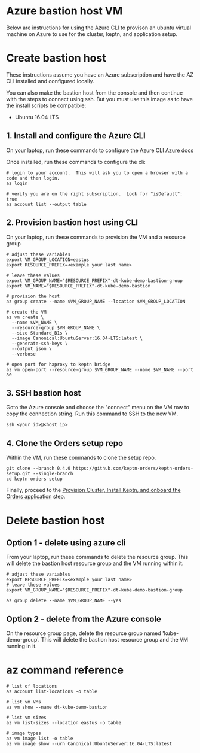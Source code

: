# Azure bastion host VM

Below are instructions for using the Azure CLI to provison an ubuntu virtual machine on Azure to use for the cluster, keptn, and application setup.

# Create bastion host

These instructions assume you have an Azure subscription and have the AZ CLI installed and configured locally.
 
You can also make the bastion host from the console and then continue with the steps to connect using ssh.  But you must use this image as to have the install scripts be compatible:
* Ubuntu 16.04 LTS

## 1. Install and configure the Azure CLI 

On your laptop, run these commands to configure the Azure CLI [Azure docs](https://docs.microsoft.com/en-us/cli/azure/?view=azure-cli-latest)

Once installed, run these commands to configure the cli:

```
# login to your account.  This will ask you to open a browser with a code and then login.
az login

# verify you are on the right subscription.  Look for "isDefault": true
az account list --output table
```

## 2. Provision bastion host using CLI

On your laptop, run these commands to provision the VM and a resource group
```
# adjust these variables
export VM_GROUP_LOCATION=eastus
export RESOURCE_PREFIX=<example your last name>

# leave these values
export VM_GROUP_NAME="$RESOURCE_PREFIX"-dt-kube-demo-bastion-group
export VM_NAME="$RESOURCE_PREFIX"-dt-kube-demo-bastion

# provision the host
az group create --name $VM_GROUP_NAME --location $VM_GROUP_LOCATION

# create the VM
az vm create \
  --name $VM_NAME \
  --resource-group $VM_GROUP_NAME \
  --size Standard_B1s \
  --image Canonical:UbuntuServer:16.04-LTS:latest \
  --generate-ssh-keys \
  --output json \
  --verbose

# open port for haproxy to keptn bridge
az vm open-port --resource-group $VM_GROUP_NAME --name $VM_NAME --port 80
```

## 3. SSH bastion host

Goto the Azure console and choose the "connect" menu on the VM row to copy the connection string. Run this command to SSH to the new VM.
```
ssh <your id>@<host ip>
```

## 4. Clone the Orders setup repo

Within the VM, run these commands to clone the setup repo.
```
git clone --branch 0.4.0 https://github.com/keptn-orders/keptn-orders-setup.git --single-branch
cd keptn-orders-setup
```
Finally, proceed to the [Provision Cluster, Install Keptn, and onboard the Orders application](README.md#installation-scripts-from-setup-menu) step.

# Delete bastion host

## Option 1 - delete using azure cli

From your laptop, run these commands to delete the resource group. 
This will delete the bastion host resource group and the VM running within it.
```
# adjust these variables
export RESOURCE_PREFIX=<example your last name>
# leave these values
export VM_GROUP_NAME="$RESOURCE_PREFIX"-dt-kube-demo-bastion-group

az group delete --name $VM_GROUP_NAME --yes
```

## Option 2 - delete from the Azure console

On the resource group page, delete the resource group named 'kube-demo-group'. 
This will delete the bastion host resource group and the VM running in it.

# az command reference

```
# list of locations
az account list-locations -o table

# list vm VMs
az vm show --name dt-kube-demo-bastion

# list vm sizes
az vm list-sizes --location eastus -o table

# image types
az vm image list -o table
az vm image show --urn Canonical:UbuntuServer:16.04-LTS:latest
```
